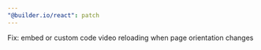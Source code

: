 ```yaml
---
"@builder.io/react": patch
---
```


Fix: embed or custom code video reloading when page orientation changes
